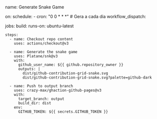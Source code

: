 name: Generate Snake Game

on:
  schedule:
    - cron: "0 0 * * *" # Gera a cada dia
  workflow_dispatch:

jobs:
  build:
    runs-on: ubuntu-latest

    steps:
      - name: Checkout repo content
        uses: actions/checkout@v3

      - name: Generate the snake game
        uses: Platane/snk@v3
        with:
          github_user_name: ${{ github.repository_owner }}
          outputs: |
            dist/github-contribution-grid-snake.svg
            dist/github-contribution-grid-snake.svg?palette=github-dark

      - name: Push to output branch
        uses: crazy-max/ghaction-github-pages@v3
        with:
          target_branch: output
          build_dir: dist
        env:
          GITHUB_TOKEN: ${{ secrets.GITHUB_TOKEN }}
